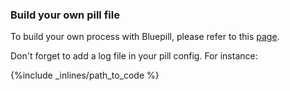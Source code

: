 ### Build your own pill file

To build your own process with Bluepill, please refer to this [page](https://github.com/arya/bluepill#usage).

Don't forget to add a log file in your pill config. For instance:



{%include _inlines/path_to_code %}



